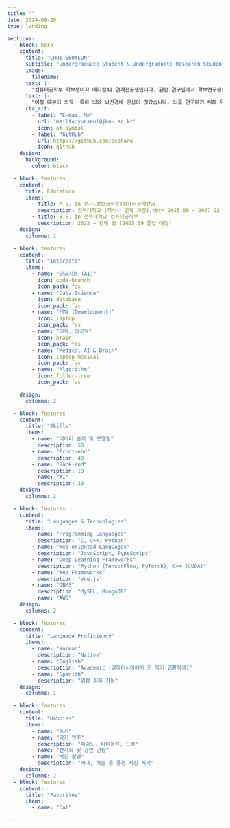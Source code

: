 ```yaml
---
title: ""
date: 2024-09-20
type: landing

sections:
  - block: hero
    content:
      title: "CHOI SEOYEON"
      subtitle: "Undergraduate Student & Undergraduate Research Student"
      image:
        filename: 
      text: |-
        "컴퓨터공학부 학부생이자 메디컬AI 연계전공생입니다. 관련 연구실에서 학부연구생으로 있으면서, 메디컬AI 분야의 연구와 프로젝트를 진행하고 있습니다. 좋아하는 것들로 일상을 채우고 발전하려 끊임없이 노력합니다."
      text: |-
        "어릴 때부터 의학, 특히 뇌와 뇌신경에 관심이 많았습니다. 뇌를 연구하기 위해 우선 컴퓨터공학과 인공지능을 배워야겠다는 생각 하에 컴퓨터공학부에 입학했고, 컴퓨터공학부와 바이오메디컬공학부의 수업을 들으며 의학과 의공학, 컴퓨터공학의 전반을 배우고 있습니다. 여러 분야를 넘나들며 연결짓고 융합해 복합적인 무언가를 만들어내는 것을 즐깁니다. 의학과 공학의 결합으로 의공학, 뇌공학 전반을 연구하는 삶을 살고 싶습니다. 의료인공지능의 응용 영역에서도 뇌공학과 뇌신경 쪽, 특히 뇌 컴퓨터 인터페이스 분야의 뇌신경 모델링과 심층신경망 분야에서 뇌의 메커니즘을 해석하는 연구에 관심 있습니다."
      cta_alt:
        - label: "E-mail Me"
          url: 'mailto:yunseul@jbnu.ac.kr'
          icon: at-symbol
        - label: "GitHub"
          url: https://github.com/seoharu
          icon: github
    design:
      background:
        color: black

  - block: features
    content:
      title: Education
      items:
        - title: M.S. in 전자.정보공학부(컴퓨터공학전공)
          description: 전북대학교 (학석사 연계 과정),<br> 2025.09 ~ 2027.02 (예정)
        - title: B.S. in 전북대학교 컴퓨터공학부
          description: 2022 ~ 진행 중 (2025.09 졸업 예정)
    design:
      columns: 1

  - block: features
    content:
      title: "Interests"
      items:
        - name: "인공지능 (AI)"
          icon: code-branch
          icon_pack: fas
        - name: "Data Science"
          icon: database
          icon_pack: fas
        - name: "개발 (Development)"
          icon: laptop
          icon_pack: fas
        - name: "의학, 의공학"
          icon: brain
          icon_pack: fas
        - name: "Medical AI & Brain"
          icon: laptop-medical
          icon_pack: fas
        - name: "Algorithm"
          icon: folder-tree
          icon_pack: fas

    design:
      columns: 2

  - block: features
    content:
      title: "Skills"
      items:
        - name: "데이터 분석 및 모델링"
          description: 50
        - name: "Front-end"
          description: 40
        - name: "Back-end"
          description: 10
        - name: "AI"
          description: 30
    design:
      columns: 2

  - block: features
    content:
      title: "Languages & Technologies"
      items:
        - name: "Programming Languages"
          description: "C, C++, Python"
        - name: "Web-oriented Languages"
          description: "JavaScript, TypeScript"
        - name: "Deep Learning Frameworks"
          description: "Python (TensorFlow, PyTorch), C++ (CUDA)"
        - name: "Web Frameworks"
          description: "Vue.js"
        - name: "DBMS"
          description: "MySQL, MongoDB"
        - name: "AWS"
    design:
      columns: 2

  - block: features
    content:
      title: "Language Proficiency"
      items:
        - name: "Korean"
          description: "Native"
        - name: "English"
          description: "Academic (말레이시아에서 한 학기 교환학생)"
        - name: "Spanish"
          description: "일상 회화 가능"
    design:
      columns: 1

  - block: features
    content:
      title: "Hobbies"
      items:
        - name: "독서"
        - name: "악기 연주"
          description: "피아노, 바이올린, 드럼"
        - name: "전시회 및 공연 관람"
        - name: "사진 촬영"
          description: "바다, 하늘 등 풍경 사진 찍기"
    design:
      columns: 2
  - block: features
    content:
      title: "Favorites"
      items:
        - name: "Cat"

---
```


<!-- 
---
# 홈페이지 제목을 사이트 제목으로 사용하려면 비워두세요
title: ""

date: 2024-09-20
type: landing

design:
  # 기본 섹션 간격
  spacing: "6rem"


---
# Display name
title: seoharu.github.io

# Name pronunciation (optional)
name_pronunciation: 최서연

# Full name (for SEO)
first_name: SEOYEON
last_name: CHOI

# Status emoji
status:
  icon: 💻

authors:
  - admin
  
# Is this the primary user of the site?
superuser: true

# Role/position/tagline
role: Student
position: Undergraduate research student

# Organizations/Affiliations to show in About widget
organizations:
  - name: JBNU - Division of Computer Science and Engineering
    url: https://csai.jbnu.ac.kr/csai/index.do
affiliations:
  - name: MACS
    url: https://jbnu.macs.or.kr/
major: 컴퓨터공학
joint_major: 메디컬AI

# Short bio (displayed in user profile at end of posts)
bio: 컴퓨터공학부 학부생이자 메디컬AI 연계전공생입니다. 관련 연구실에서 학부연구생으로 있으면서, 메디컬AI 분야의 연구와 프로젝트를 진행하고 있습니다. 좋아하는 것들로 일상을 채우고 발전하려 끊임없이 노력합니다. 

interests:
  - 인공지능 (AI)
  - 데이터 분석 (Data Science)
  - 개발 (Development)
  - 의학, 의공학
  - Medical AI & Brain
  - Global

education:
  courses:
    - course: M.S. in (전자.정보공학부(컴퓨터공학전공))
      institution: 전북대학교 (학석사 연계 과정)
      year: 2025.09 ~ 2027.02 (예정)
    - course: B.S. in (컴퓨터공학부)
      institution: 전북대학교
      year: 2022 ~ 진행 중 (2025.09 졸업 예정)

skills:
  items:
    - name: 데이터 분석 및 모델링
      description: ''
      percent: 50
      icon: chart-bar
    - name: Front-end
      description: ''
      percent: 40
    - name: Back-end
      description: ''
      percent: 10
    - name: AI
      description: ''
      percent: 30
languages:
  - name: programming
    items: 
      - name: Basic Language
        description: C, C++, Python
      - name: Web-oriented Language
        description: Javascript, TypeScript
  - name: frameworks
    items:
      - name: Deep learning frameworks
        desctription: Python (Tensorflow, pytorch), C++ (CUDA)
      - name: Web frameworks
        description: Vue.js
  - name: DBMS
    items: 
      - name: SQL
        description: MySQL, MongoDB
  - name: AWS
    
  - name: lingual
    items:
      - name: Korean
        description: Native
      - name: English
        description: Academic (studying one semester as exchange students in Malaysia)
      - name: Espanol
        description: daily conversation 

hobbys:
  items:
    - name: 독서
      description: ''
    - name: 악기
      description: 피아노, 바이올린 and 드럼
    - name: 전시회, 공연 감상
    - name: 사진

favorites:
  items:
    - name: Cat
    - name: 


# Social Networking
# Need to use another icon? Simply download the SVG icon to your `assets/media/icons/` folder.
profiles:
  - icon: at-symbol
    url: 'mailto:yunseul@jbnu.ac.kr'
    label: E-mail Me
  - icon: github
    url: https://github.com/seoharu
    label: github
  # Link to a PDF of your resume/CV - upload it to `static/uploads/resume.pdf`
  # - icon: academicons/cv
  #   url: uploads/resume.pdf
  #   label: Download my resume
  # - icon: rss
  #   url: ./post/index.xml
  #   label: Subscribe to my blog via RSS feed

# Highlight the author in author lists? (true/false)
highlight_name: true

user_groups:
  - admin

# Author's website URL
website: "https://seoharu.github.io/"
---

어릴 때부터 의학, 특히 뇌와 뇌신경에 관심이 많았습니다. 뇌를 연구하기 위해 우선 컴퓨터공학과 인공지능을 배워야겠다는 생각 하에 컴퓨터공학부에 입학했고, 컴퓨터공학부와 바이오메디컬공학부의 수업을 들으며 의학과 의공학, 컴퓨터공학의 전반을 배우고 있습니다. 여러 분야를 넘나들며 연결짓고 융합해 복합적인 무언가를 만들어내는 것을 즐깁니다. 의학과 공학의 결합으로 의공학, 뇌공학 전반을 연구하는 삶을 살고 싶습니다. 의료인공지능의 응용 영역에서도 뇌공학과 뇌신경 쪽, 특히 뇌 컴퓨터 인터페이스 분야의 뇌신경 모델링과 심층신경망 분야에서 뇌의 메커니즘을 해석하는 연구에 관심 있습니다.


sections:
  - block: features
    content:
      title: Profile
      # 표시할 사용자 프로필 선택 (`content/authors/` 내 폴더명)
      username: admin
      text: ""
    design:
      css_class: dark
      background:
        color: white

        image:
          # `assets/media/`에 배경 이미지를 추가하세요.
          # filename: a.svg
          filters:
            brightness: 1.0
          size: cover
          position: center
          parallax: false


  
        

    design:
      # 레이아웃 보기 선택
      view: date-title-summary
      # 간격 줄이기
      spacing:
        padding: [0, 0, 0, 0]

  - block: collection
    content:
      id: section-1
      title: hobbies
      filters:
        folders:
          - name: 독서
            description: ""
          - name: 악기
            description: 피아노, 바이올린, 그리고 드럼
          - name: 전시회, 공연 감상
            descriptipn: ""
          - name: 사진
            description: 바다, 하늘 등 풍경 사진 찍기 
  - block: collection
    content:
      id: section-2
      title: hobbies
      filters:
        folders:
          - name: "Cat"
            description: ""

  # - block: cta-card
  #   demo: true # Hugo Blox Builder 데모 사이트에서만 이 섹션을 표시
  #   content:
  #     title: "👉 이와 같은 학술 웹사이트를 만들어 보세요"
  #     text: |-
  #       이 사이트는 250,000명 이상의 학자들이 신뢰하는 무료 Hugo 기반 오픈소스 웹사이트 빌더인 Hugo Blox Builder로 생성되었습니다.

  #       <a class="github-button" href="https://github.com/HugoBlox/hugo-blox-builder" data-color-scheme="no-preference: light; light: light; dark: dark;" data-icon="octicon-star" data-size="large" data-show-count="true" aria-label="GitHub에서 HugoBlox/hugo-blox-builder에 Star를 주기">Star</a>

  #       블록으로 쉽게 구축하세요 - 코딩 필요 없음!

  #       랜딩 페이지, 세컨드 브레인, 코스에서 학술 이력서, 컨퍼런스, 기술 블로그까지 모두 구축 가능합니다.
  #     button:
  #       text: "시작하기"
  #       url: "https://hugoblox.com/templates/"
    design:
      card:
        # 카드 배경 색상 (CSS 클래스)
        css_class: "bg-primary-700"
        css_style: ""
--- -->